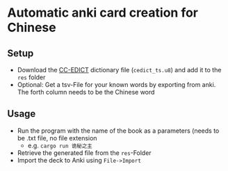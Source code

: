 # Automatic anki card creation for Chinese
## Setup
* Download the [CC-EDICT]([CC-EDICT](https://www.mdbg.net/chinese/dictionary?page=cedict)) dictionary file (`cedict_ts.u8`) and add it to the `res` folder
* Optional: Get a tsv-File for your known words by exporting from anki. The forth column needs to be the Chinese word
## Usage
* Run the program with the name of the book as a parameters (needs to be .txt file, no file extension
  * e.g. `cargo run 诡秘之主`
* Retrieve the generated file from the ``res``-Folder
* Import the deck to Anki using ``File->Import``
